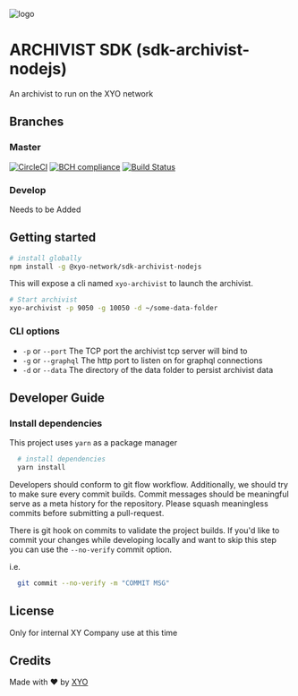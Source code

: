 [logo]: https://www.xy.company/img/home/logo_xy.png

![logo]

# ARCHIVIST SDK (sdk-archivist-nodejs)

An archivist to run on the XYO network

## Branches

### Master

[![CircleCI](https://circleci.com/gh/XYOracleNetwork/sdk-archivist-nodejs/tree/master.svg?style=svg&circle-token=bacbe80a579adde22b3fb593d41b0fc0556f2f3d)](https://circleci.com/gh/XYOracleNetwork/sdk-archivist-nodejs/tree/master)
[![BCH compliance](https://bettercodehub.com/edge/badge/XYOracleNetwork/sdk-archivist-nodejs?branch=master)](https://bettercodehub.com/results/XYOracleNetwork/sdk-archivist-nodejs)
[![Build Status](https://travis-ci.com/XYOracleNetwork/sdk-archivist-nodejs.svg?branch=master)](https://travis-ci.com/XYOracleNetwork/sdk-archivist-nodejs)

### Develop

Needs to be Added

## Getting started

```sh
# install globally
npm install -g @xyo-network/sdk-archivist-nodejs
```

This will expose a cli named `xyo-archivist` to launch the archivist.

```sh
# Start archivist
xyo-archivist -p 9050 -g 10050 -d ~/some-data-folder
```

### CLI options

- `-p` or `--port` The TCP port the archivist tcp server will bind to
- `-g` or `--graphql` The http port to listen on for graphql connections
- `-d` or `--data` The directory of the data folder to persist archivist data

## Developer Guide

### Install dependencies

This project uses `yarn` as a package manager

```sh
  # install dependencies
  yarn install
```

Developers should conform to git flow workflow. Additionally, we should try to make sure
every commit builds. Commit messages should be meaningful serve as a meta history for the
repository. Please squash meaningless commits before submitting a pull-request.

There is git hook on commits to validate the project builds. If you'd like to commit your changes
while developing locally and want to skip this step you can use the `--no-verify` commit option.

i.e.

```sh
  git commit --no-verify -m "COMMIT MSG"
```

## License

Only for internal XY Company use at this time

## Credits

Made with ❤️
by [XYO](https://xyo.network)